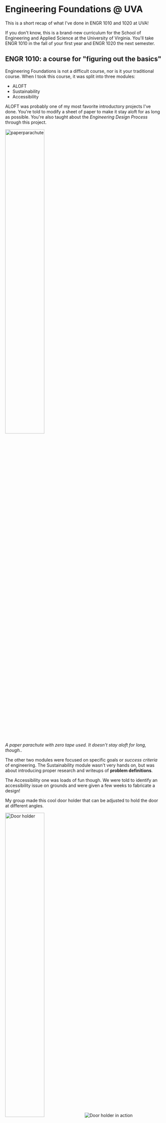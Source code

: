 # Engineering Foundations @ UVA

This is a short recap of what I've done in ENGR 1010 and 1020 at UVA!

If you don't know, this is a brand-new curriculum for the School of Engineering
and Applied Science at the University of Virginia. You'll take ENGR 1010 in the fall
of your first year and ENGR 1020 the next semester.

## ENGR 1010: a course for "figuring out the basics"

Engineering Foundations is not a difficult course, nor is it your traditional
course. When I took this course, it was split into three modules:

- ALOFT
- Sustainability
- Accessibility

ALOFT was probably one of my most favorite introductory projects I've done.
You're told to modify a sheet of paper to make it stay aloft for as long as possible.
You're also taught about the *Engineering Design Process* through this project.

<img src="/assets/engr/aloft.jpg" alt="paperparachute" width="50%"/>

*A paper parachute with zero tape used. It doesn't stay aloft for long, though..*

The other two modules were focused on specific goals or *success criteria*
of engineering. The Sustainability module wasn't very hands on, but was about introducing
proper research and writeups of **problem definitions**.

The Accessibility one was loads of fun though. We were told to identify an
accessibility issue on grounds and were given a few weeks to fabricate a design!

My group made this cool door holder that can be adjusted to hold the door
at different angles.

<img src="/assets/engr/doorhelder1.jpg" alt="Door holder" width="50%"/>

<img src="/assets/engr/doorhelder2.jpg" alt="Door holder in action"/>

In addition to all of this, you'll have some side assignments such as
CAD assignments to help you gain some skill and knowledge in common Engineering
tools. Always good to have!

### Biggest tips for ENGR 1010
- **Keep an open mind!** This class is helping you to think differently like an engineer.
- **Submit your work on time:** There are a few assignments that take a while.
- **Don't worry about failure:** this is a very safe place to try things, and you're not graded on whether
your fabrication works or not.


## ENGR 1020: the big project

Engineering Foundations 2 had a major twist: we would be making 
**actual solutions for actual clients**.

This outright blew my mind when I heard about it.

*there are people out there that seriously trust a bunch of 
first-years to make viable projects for their problems??*

After taking this class, I really did learn that **you are more capable than
you think you are**.

This class was once against broken up into modules:
- Phase 0: Intro and Skills Building
- Phase 1: Problem Definition, Client Interviews, Research
- Phase 2: Ideation, Prototyping, Proposal
- Phase 3: Fabrication & Testing
- Phase 4: Final Deliverables

Phase 0 was.. not going to lie, not very useful to me. We learned a little bit
about Arduinos and did a tiny writeup about them.

I'm sure that there are people out there that found Phase 0 useful, especially for
their final projects. But I didn't use an Arduino after this.

The rest of the phases? Those were spent on choosing a client, forming a group,
interviewing our client, doing a LOT of writing, and fabricating.

So what did **I** make?

Our client was Jeremy Boggs from the UVA Scholars' Lab housed in Shannon Library.
He was seeking a collaborative art installation to put in the Lab.

We made an "Emotion Heatmap"!

<img src="/assets/engr/heatmap1.jpg" alt="emotionheatmap" width="50%"/>

You essentially take some yarn from the back of this board, tie it to a pin, and
connect emotions. Over time this makes art from all the people who have used it.

<img src="/assets/engr/heatmap2.jpg" alt="Yarn on the back" width="50%"/>

<img src="/assets/engr/heatmap3.jpg" alt="Lots of yarn" width="50%"/>

*maybe there's too much yarn on this now...*

Like in Engineering Foundations 1, you'll have some side assignments, like CAD.

### Biggest tips for ENGR 1020
- **Deadlines, deadlines, deadlines:** A lot of assignments will come at you
at once, so work with your team to make sure they get done!
- **Be prepared to cut back:** It's great to be ambitious in your project, but
trust me: *you're definitely going to scrap parts of your project once you get to
fabrication.* We did want to have a digital timelapse of our heatmap displayed 
on a TV next to the board: we ended up not doing that.
- **Be prepared to make last-minute changes:** No one has perfect foresight :)





